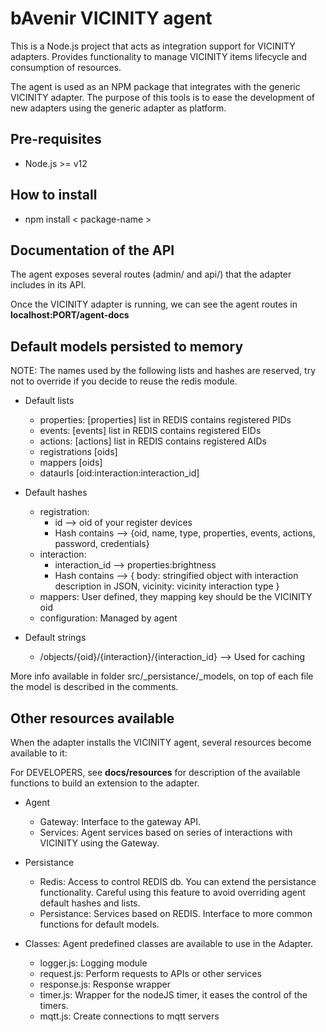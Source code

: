 # bAvenir VICINITY agent

This is a Node.js project that acts as integration support for VICINITY adapters. Provides functionality to manage VICINITY items lifecycle and consumption of resources.

The agent is used as an NPM package that integrates with the generic VICINITY adapter. The purpose of this tools is to ease the development of new adapters using the generic adapter as platform.

## Pre-requisites

* Node.js >= v12

## How to install

* npm install < package-name >

## Documentation of the API

The agent exposes several routes (admin/ and api/) that the adapter includes in its API. 

Once the VICINITY adapter is running, we can see the agent routes in **localhost:PORT/agent-docs**

## Default models persisted to memory

NOTE: The names used by the following lists and hashes are reserved, try not to override if you decide to reuse the redis module.

* Default lists
    * properties: [properties] list in REDIS contains registered PIDs
    * events: [events] list in REDIS contains registered EIDs
    * actions: [actions] list in REDIS contains registered AIDs
    * registrations [oids]
    * mappers [oids]
    * dataurls [oid:interaction:interaction_id]

* Default hashes
    * registration: 
        * id --> oid of your register devices
        * Hash contains --> {oid, name, type, properties, events, actions, password, credentials}
    * interaction:
        * interaction_id --> properties:brightness 
        * Hash contains --> { body: stringified object with interaction description in JSON, vicinity: vicinity interaction type }
    * mappers: User defined, they mapping key should be the VICINITY oid
    * configuration: Managed by agent

* Default strings 
    * /objects/{oid}/{interaction}/{interaction_id} --> Used for caching

More info available in folder src/_persistance/_models, on top of each file the model is described in the comments.

## Other resources available

When the adapter installs the VICINITY agent, several resources become available to it:

For DEVELOPERS, see **docs/resources** for description of the available functions to build an extension to the adapter.

* Agent
    * Gateway: Interface to the gateway API.
    * Services: Agent services based on series of interactions with VICINITY using the Gateway.

* Persistance
    * Redis: Access to control REDIS db. You can extend the persistance functionality. Careful using this feature to avoid overriding agent default hashes and lists.
    * Persistance: Services based on REDIS. Interface to more common functions for default models.

* Classes: Agent predefined classes are available to use in the Adapter.
    * logger.js: Logging module
    * request.js: Perform requests to APIs or other services
    * response.js: Response wrapper
    * timer.js: Wrapper for the nodeJS timer, it eases the control of the timers.
    * mqtt.js: Create connections to mqtt servers